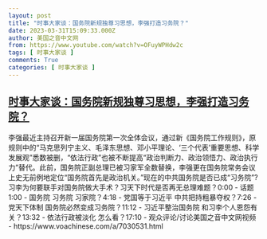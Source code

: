 ```yaml
---
layout: post
title: "时事大家谈：国务院新规独尊习思想，李强打造习务院？"
date: 2023-03-31T15:09:33.000Z
author: 美国之音中文网
from: https://www.youtube.com/watch?v=OFuyWPHdw2c
tags: [ 时事大家谈 ]
comments: True
categories: [ 时事大家谈 ]
---
```

<!--1680275373000-->
[时事大家谈：国务院新规独尊习思想，李强打造习务院？](https://www.youtube.com/watch?v=OFuyWPHdw2c)
------

<div>
李强最近主持召开新一届国务院第一次全体会议，通过新《国务院工作规则》，原规则中的“马克思列宁主义、毛泽东思想、邓小平理论、‘三个代表’重要思想、科学发展观”悉数被删，“依法行政”也被不断提高“政治判断力、政治领悟力、政治执行力”替代。此前，国务院正副总理已被习家军全数替换，李强更在国务院常务会议上史无前例地定位“国务院首先是政治机关。”现在的中共国务院是否已成“习务院”? 习李为何要联手对国务院做大手术？习天下时代是否再无总理难题？0:00 - 话题1:00 - 国务院 习务院 习家院？4:18 - 党国等于习近平 中共把持粗暴夺权？7:26 - 党天下体制 国务院必然变成习务院？11:12 - 习近平整治国务院 和习李个人恩怨有关？13:32 - 依法行政被淡化 怎么看？17:10 - 观众评论/讨论美国之音中文网视频 - https://www.voachinese.com/a/7030531.html
</div>
